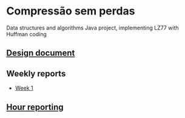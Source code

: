 # Compressão sem perdas
Data structures and algorithms Java project, implementing LZ77 with Huffman coding

## [Design document]()

## Weekly reports
- [Week 1](https://github.com/sainikumara/compressao_sem_perdas/blob/master/documentation/Weekly_report_1.md)

## [Hour reporting]()
